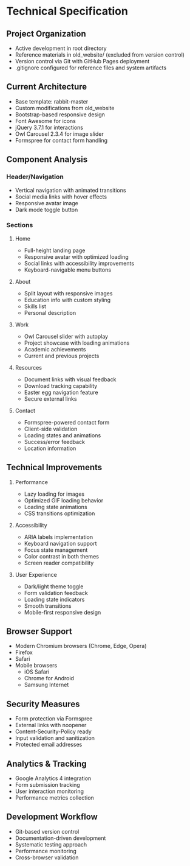 # Technical Specification

## Project Organization
- Active development in root directory
- Reference materials in old_website/ (excluded from version control)
- Version control via Git with GitHub Pages deployment
- .gitignore configured for reference files and system artifacts

## Current Architecture
- Base template: rabbit-master
- Custom modifications from old_website
- Bootstrap-based responsive design
- Font Awesome for icons
- jQuery 3.7.1 for interactions
- Owl Carousel 2.3.4 for image slider
- Formspree for contact form handling

## Component Analysis

### Header/Navigation
- Vertical navigation with animated transitions
- Social media links with hover effects
- Responsive avatar image
- Dark mode toggle button

### Sections
1. Home
   - Full-height landing page
   - Responsive avatar with optimized loading
   - Social links with accessibility improvements
   - Keyboard-navigable menu buttons

2. About
   - Split layout with responsive images
   - Education info with custom styling
   - Skills list
   - Personal description

3. Work
   - Owl Carousel slider with autoplay
   - Project showcase with loading animations
   - Academic achievements
   - Current and previous projects

4. Resources
   - Document links with visual feedback
   - Download tracking capability
   - Easter egg navigation feature
   - Secure external links

5. Contact
   - Formspree-powered contact form
   - Client-side validation
   - Loading states and animations
   - Success/error feedback
   - Location information

## Technical Improvements
1. Performance
   - Lazy loading for images
   - Optimized GIF loading behavior
   - Loading state animations
   - CSS transitions optimization

2. Accessibility
   - ARIA labels implementation
   - Keyboard navigation support
   - Focus state management
   - Color contrast in both themes
   - Screen reader compatibility

3. User Experience
   - Dark/light theme toggle
   - Form validation feedback
   - Loading state indicators
   - Smooth transitions
   - Mobile-first responsive design

## Browser Support
- Modern Chromium browsers (Chrome, Edge, Opera)
- Firefox
- Safari
- Mobile browsers
  - iOS Safari
  - Chrome for Android
  - Samsung Internet

## Security Measures
- Form protection via Formspree
- External links with noopener
- Content-Security-Policy ready
- Input validation and sanitization
- Protected email addresses

## Analytics & Tracking
- Google Analytics 4 integration
- Form submission tracking
- User interaction monitoring
- Performance metrics collection

## Development Workflow
- Git-based version control
- Documentation-driven development
- Systematic testing approach
- Performance monitoring
- Cross-browser validation